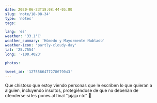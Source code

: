 ```yaml
---
date: 2020-06-23T18:08:44-05:00
slug: 'note/18-08-34'
type: 'notes'
tags:

lang: 'es'
weather: '33.1°C'
weather_summary: 'Húmedo y Mayormente Nublado'
weather-icon: 'partly-cloudy-day'
lat: '25.7554'
long: '-100.4023'

photos:

tweet_id: '1275566477278679043'
---
```

Que chistoso que estoy viendo personas que le escriben lo que quieran a alguien, incluyendo insultos, protegiéndose de que no deberían de ofenderse si les pones al final “jajaja ntc” 🤣